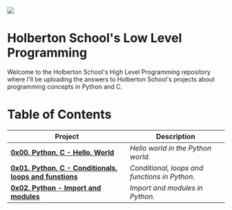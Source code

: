 [![](https://www.holbertonschool.com/holberton-logo.png)](https://www.holbertonschool.com/)

# Holberton School's Low Level Programming #

Welcome to the Holberton School's High Level Programming repository where I'll be uploading the answers to Holberton School's projects about programming concepts in Python and C.

# **Table of Contents** #

| **Project**                                                                            | **Description**                                 |
| -------------------------------------------------------------------------------------- | ----------------------------------------------- |
| **[0x00. Python, C - Hello, World](./0x00-python-hello_world)**                        | *Hello world in the Python world.*              |
| **[0x01. Python, C - Conditionals, loops and funstions](./0x01-python-if_else_loops_functions)** | *Conditional, loops and functions in Python.*|
| **[0x02. Python - Import and modules](./0x02-python-import_modules)**                  | *Import and modules in Python.*                 |
